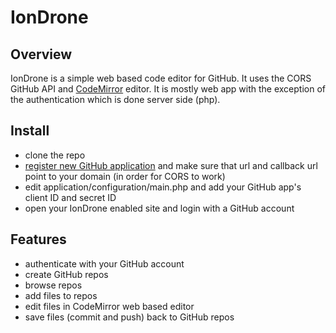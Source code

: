 IonDrone
========

## Overview

IonDrone is a simple web based code editor for GitHub. It uses the CORS GitHub API and [CodeMirror](http://codemirror.net/) editor. It is mostly web app with the exception of the authentication which is done server side (php).

## Install

- clone the repo
- [register new GitHub application](https://github.com/settings/applications) and make sure that url and callback url point to your domain (in order for CORS to work)
- edit application/configuration/main.php and add your GitHub app's client ID and secret ID
- open your IonDrone enabled site and login with a GitHub account

## Features

- authenticate with your GitHub account
- create GitHub repos
- browse repos
- add files to repos
- edit files in CodeMirror web based editor
- save files (commit and push) back to GitHub repos